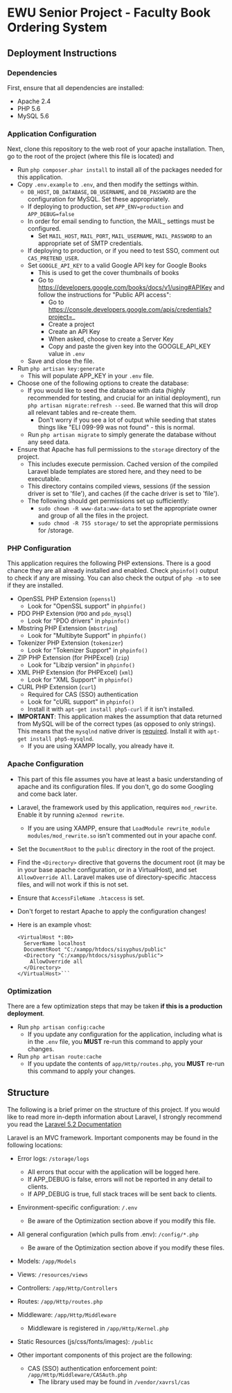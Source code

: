 # EWU Senior Project - Faculty Book Ordering System


## Deployment Instructions

### Dependencies
First, ensure that all dependencies are installed:

* Apache 2.4
* PHP 5.6
* MySQL 5.6

### Application Configuration
Next, clone this repository to the web root of your apache installation. Then, go to the root of the project (where this file is located) and

* Run `php composer.phar install` to install all of the packages needed for this application.
* Copy `.env.example` to `.env`, and then modify the settings within.
    * `DB_HOST`, `DB_DATABASE`, `DB_USERNAME`, and `DB_PASSWORD` are the configuration for MySQL. Set these appropriately.
    * If deploying to production, set `APP_ENV=production` and `APP_DEBUG=false`
    * In order for email sending to function, the MAIL_ settings must be configured. 
        * Set `MAIL_HOST`, `MAIL_PORT`, `MAIL_USERNAME`, `MAIL_PASSWORD` to an appropriate set of SMTP credentials.
    * If deploying to production, or if you need to test SSO, comment out `CAS_PRETEND_USER`.
    * Set `GOOGLE_API_KEY` to a valid Google API key for Google Books
        * This is used to get the cover thumbnails of books
        * Go to https://developers.google.com/books/docs/v1/using#APIKey and follow the instructions for "Public API access":
            * Go to https://console.developers.google.com/apis/credentials?project=_
            * Create a project
            * Create an API Key
            * When asked, choose to create a Server Key
            * Copy and paste the given key into the GOOGLE_API_KEY value in `.env`
    * Save and close the file.
* Run `php artisan key:generate`
    * This will populate APP_KEY in your `.env` file.
* Choose one of the following options to create the database:
    * If you would like to seed the database with data (highly recommended for testing, and crucial for an initial deployment), run `php artisan migrate:refresh --seed`. Be warned that this will drop all relevant tables and re-create them.
        * Don't worry if you see a lot of output while seeding that states things like "ELI 099-99 was not found" - this is normal.
    * Run `php artisan migrate` to simply generate the database without any seed data.
* Ensure that Apache has full permissions to the `storage` directory of the project.
    * This includes execute permission. Cached version of the compiled Laravel blade templates are stored here, and they need to be executable.
    * This directory contains compiled views, sessions (if the session driver is set to 'file'), and caches (if the cache driver is set to 'file').
    * The following should get permissions set up sufficiently:
        * `sudo chown -R www-data:www-data` to set the appropriate owner and group of all the files in the project.
        * `sudo chmod -R 755 storage/` to set the appropriate permissions for /storage. 

### PHP Configuration
This application requires the following PHP extensions. There is a good chance they are all already installed and enabled. Check `phpinfo()` output to check if any are missing. You can also check the output of `php -m` to see if they are installed.

* OpenSSL PHP Extension (`openssl`)
    * Look for "OpenSSL support" in `phpinfo()`
* PDO PHP Extension (`PDO` and `pdo_mysql`)
    * Look for "PDO drivers" in `phpinfo()`
* Mbstring PHP Extension (`mbstring`)
    * Look for "Multibyte Support" in `phpinfo()`
* Tokenizer PHP Extension (`tokenizer`)
    * Look for "Tokenizer Support" in `phpinfo()`
* ZIP PHP Extension (for PHPExcel) (`zip`)
    * Look for "Libzip version" in `phpinfo()`
* XML PHP Extension (for PHPExcel) (`xml`)
    * Look for "XML Support" in `phpinfo()`
* CURL PHP Extension (`curl`)
    * Required for CAS (SSO) authentication
    * Look for "cURL support" in `phpinfo()`
    * Install it with `apt-get install php5-curl` if it isn't installed.
* **IMPORTANT**: This application makes the assumption that data returned from MySQL will be of the correct types (as opposed to only strings). This means that the `mysqlnd` native driver is [required](http://stackoverflow.com/questions/5323146/mysql-integer-field-is-returned-as-string-in-php). Install it with `apt-get install php5-mysqlnd`.
    * If you are using XAMPP locally, you already have it.
    
    
    
### Apache Configuration

* This part of this file assumes you have at least a basic understanding of apache and its configuration files. If you don't, go do some Googling and come back later.
* Laravel, the framework used by this application, requires `mod_rewrite`. Enable it by running `a2enmod rewrite`.
    * If you are using XAMPP, ensure that `LoadModule rewrite_module modules/mod_rewrite.so` isn't commented out in your apache conf.
* Set the `DocumentRoot` to the `public` directory in the root of the project.
* Find the `<Directory>` directive that governs the document root (it may be in your base apache configuration, or in a VirtualHost), and set `AllowOverride All`. Laravel makes use of directory-specific .htaccess files, and will not work if this is not set.
* Ensure that `AccessFileName .htaccess` is set.
* Don't forget to restart Apache to apply the configuration changes!
* Here is an example vhost:

    ```
    <VirtualHost *:80>
      ServerName localhost
      DocumentRoot "C:/xampp/htdocs/sisyphus/public"
      <Directory "C:/xampp/htdocs/sisyphus/public">
        AllowOverride all
      </Directory>
    </VirtualHost>```
    
### Optimization
There are a few optimization steps that may be taken **if this is a production deployment**.

* Run `php artisan config:cache`
    * If you update any configuration for the application, including what is in the `.env` file, you **MUST** re-run this command to apply your changes.
* Run `php artisan route:cache`
    * If you update the contents of `app/Http/routes.php`, you **MUST** re-run this command to apply your changes.
    
    
## Structure
The following is a brief primer on the structure of this project. If you would like to read more in-depth information about Laravel, I strongly recommend you read the [Laravel 5.2 Documentation](http://laravel.com/docs/5.2)

Laravel is an MVC framework. Important components may be found in the following locations:

* Error logs: `/storage/logs`
    * All errors that occur with the application will be logged here.
    * If APP_DEBUG is false, errors will not be reported in any detail to clients.
    * If APP_DEBUG is true, full stack traces will be sent back to clients.
* Environment-specific configuration: `/.env`
    * Be aware of the Optimization section above if you modify this file.
* All general configuration (which pulls from .env): `/config/*.php`
    * Be aware of the Optimization section above if you modify these files.
* Models: `/app/Models`
* Views: `/resources/views`
* Controllers: `/app/Http/Controllers`
* Routes: `/app/Http/routes.php`
* Middleware: `/app/Http/Middleware`
    * Middleware is registered in `/app/Http/Kernel.php`
* Static Resources (js/css/fonts/images): `/public`
    
* Other important components of this project are the following:
    * CAS (SSO) authentication enforcement point: `/app/Http/Middleware/CASAuth.php`
        * The library used may be found in `/vendor/xavrsl/cas`
    